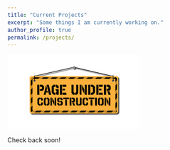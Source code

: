 ```yaml
---
title: "Current Projects"
excerpt: "Some things I am currently working on."
author_profile: true
permalink: /projects/
---
```


![Under construction](/images/under_construction.png)

Check back soon!